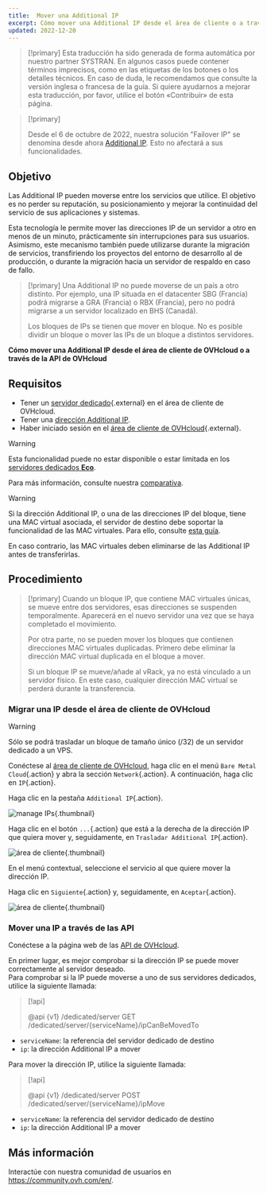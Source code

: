 ```yaml
---
title:  Mover una Additional IP
excerpt: Cómo mover una Additional IP desde el área de cliente o a través de la API de OVHcloud
updated: 2022-12-20
---
```


> [!primary]
> Esta traducción ha sido generada de forma automática por nuestro partner SYSTRAN. En algunos casos puede contener términos imprecisos, como en las etiquetas de los botones o los detalles técnicos. En caso de duda, le recomendamos que consulte la versión inglesa o francesa de la guía. Si quiere ayudarnos a mejorar esta traducción, por favor, utilice el botón «Contribuir» de esta página.
> 

> [!primary]
>
> Desde el 6 de octubre de 2022, nuestra solución "Failover IP" se denomina desde ahora [Additional IP](https://www.ovhcloud.com/es/network/additional-ip/). Esto no afectará a sus funcionalidades.
>

## Objetivo

Las Additional IP pueden moverse entre los servicios que utilice. El objetivo es no perder su reputación, su posicionamiento y mejorar la continuidad del servicio de sus aplicaciones y sistemas.

Esta tecnología le permite mover las direcciones IP de un servidor a otro en menos de un minuto, prácticamente sin interrupciones para sus usuarios. Asimismo, este mecanismo también puede utilizarse durante la migración de servicios, transfiriendo los proyectos del entorno de desarrollo al de producción, o durante la migración hacia un servidor de respaldo en caso de fallo.

> [!primary]
> Una Additional IP no puede moverse de un país a otro distinto. Por ejemplo, una IP situada en el datacenter SBG (Francia) podrá migrarse a GRA (Francia) o RBX (Francia), pero no podrá migrarse a un servidor localizado en BHS (Canadá).
>
> Los bloques de IPs se tienen que mover en bloque. No es posible dividir un bloque o mover las IPs de un bloque a distintos servidores.

**Cómo mover una Additional IP desde el área de cliente de OVHcloud o a través de la API de OVHcloud**

## Requisitos

- Tener un [servidor dedicado](/links/bare-metal/bare-metal){.external} en el área de cliente de OVHcloud.
- Tener una [dirección Additional IP](/links/bare-metal/bare-metal/ip/).
- Haber iniciado sesión en el [área de cliente de OVHcloud](/links/manager){.external}.

> [!warning]
> Esta funcionalidad puede no estar disponible o estar limitada en los [servidores dedicados **Eco**](https://eco.ovhcloud.com/es/about/).
>
> Para más información, consulte nuestra [comparativa](https://eco.ovhcloud.com/es/compare/).

> [!warning]
> Si la dirección Additional IP, o una de las direcciones IP del bloque, tiene una MAC virtual asociada, el servidor de destino debe soportar la funcionalidad de las MAC virtuales.
> Para ello, consulte [esta guía](/pages/bare_metal_cloud/dedicated_servers/network_support_virtual_mac).
>
> En caso contrario, las MAC virtuales deben eliminarse de las Additional IP antes de transferirlas.

## Procedimiento

> [!primary]
> Cuando un bloque IP, que contiene MAC virtuales únicas, se mueve entre dos servidores, esas direcciones se suspenden temporalmente. Aparecerá en el nuevo servidor una vez que se haya completado el movimiento.
>
> Por otra parte, no se pueden mover los bloques que contienen direcciones MAC virtuales duplicadas. Primero debe eliminar la dirección MAC virtual duplicada en el bloque a mover.
>
> Si un bloque IP se mueve/añade al vRack, ya no está vinculado a un servidor físico. En este caso, cualquier dirección MAC virtual se perderá durante la transferencia.
>

### Migrar una IP desde el área de cliente de OVHcloud

> [!warning]
> Sólo se podrá trasladar un bloque de tamaño único (/32) de un servidor dedicado a un VPS.
>

Conéctese al [área de cliente de OVHcloud](/links/manager), haga clic en el menú `Bare Metal Cloud`{.action} y abra la sección `Network`{.action}. A continuación, haga clic en `IP`{.action}.

Haga clic en la pestaña `Additional IP`{.action}.

![manage IPs](images/manageIPs2022.png){.thumbnail}

Haga clic en el botón `...`{.action} que está a la derecha de la dirección IP que quiera mover y, seguidamente, en `Trasladar Additional IP`{.action}.

![área de cliente](images/moveadditionalIP.png){.thumbnail}

En el menú contextual, seleccione el servicio al que quiere mover la dirección IP.

Haga clic en `Siguiente`{.action} y, seguidamente, en `Aceptar`{.action}.

![área de cliente](images/moveadditionalIP2.png){.thumbnail}

### Mover una IP a través de las API

Conéctese a la página web de las [API de OVHcloud](https://ca.api.ovh.com/).

En primer lugar, es mejor comprobar si la dirección IP se puede mover correctamente al servidor deseado.
<br>Para comprobar si la IP puede moverse a uno de sus servidores dedicados, utilice la siguiente llamada:

> [!api]
>
> @api {v1} /dedicated/server GET /dedicated/server/{serviceName}/ipCanBeMovedTo
>

- `serviceName`: la referencia del servidor dedicado de destino
- `ip`: la dirección Additional IP a mover

Para mover la dirección IP, utilice la siguiente llamada:

> [!api]
>
> @api {v1} /dedicated/server POST /dedicated/server/{serviceName}/ipMove
>

- `serviceName`: la referencia del servidor dedicado de destino
- `ip`: la dirección Additional IP a mover

## Más información

Interactúe con nuestra comunidad de usuarios en <https://community.ovh.com/en/>.